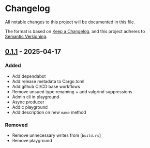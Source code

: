 # Changelog

All notable changes to this project will be documented in this file.

The format is based on [Keep a Changelog](https://keepachangelog.com/en/1.0.0/),
and this project adheres to [Semantic Versioning](https://semver.org/spec/v2.0.0.html).

## [0.1.1] - 2025-04-17

### Added

- Add dependabot
- Add release metadata to Cargo.toml
- Add github CI/CD base workflows
- Remove unsued type renaming + add valgrind suppressions
- Admin cli in playground
- Async producer
- Add c playground
- Add description on new `name` method

### Removed

- Remove unnecessary writes from [`build.rs`]
- Remove playground

[0.1.1]: https://github.com/amountainram/rdkafka2-sys/compare/..v0.1.1

<!-- generated by git-cliff -->
